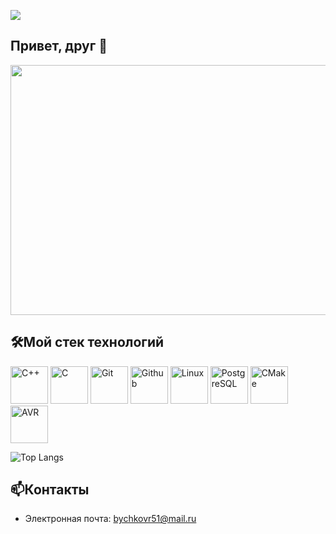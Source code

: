 ![](https://komarev.com/ghpvc/?username=RomanB51)
## Привет, друг 👋
<p align="center">
  <img src="https://github.com/RomanB51/Image_for_readme/blob/main/Icon_for_main_readme/main_gif.gif" width="600" height="400"/>
</p>


## 🛠️Мой стек технологий
<p>
<img src="https://github.com/RomanB51/Image_for_readme/blob/main/Icon_for_main_readme/C%2B%2B-icon.png" width="60" height="60" title="C++"/>
<img src="https://github.com/RomanB51/Image_for_readme/blob/main/Icon_for_main_readme/C-icon.png" width="60" height="60" title="C"/>
<img src="https://github.com/RomanB51/Image_for_readme/blob/main/Icon_for_main_readme/Git-icon.png" width="60" height="60" title="Git"/>
<img src="https://github.com/RomanB51/Image_for_readme/blob/main/Icon_for_main_readme/Github-icon.png" width="60" height="60" title="Github"/>
<img src="https://github.com/RomanB51/Image_for_readme/blob/main/Icon_for_main_readme/Linux-icon.png" width="60" height="60" title="Linux"/>
<img src="https://github.com/RomanB51/Image_for_readme/blob/main/Icon_for_main_readme/PostgreSQL-icon.png" width="60" height="60" title="PostgreSQL"/>   
<img src="https://github.com/RomanB51/Image_for_readme/blob/main/Icon_for_main_readme/CMake-icon.png" width="60" height="60" title="CMake"/>
<img src="https://github.com/RomanB51/Image_for_readme/blob/main/Icon_for_main_readme/AVR-icon.png" width="60" height="60" title="AVR"/>
</p>

![Top Langs](https://github-readme-stats.vercel.app/api/top-langs/?username=RomanB51&theme=tokyonight)

## 📫Контакты
* Электронная почта: bychkovr51@mail.ru
